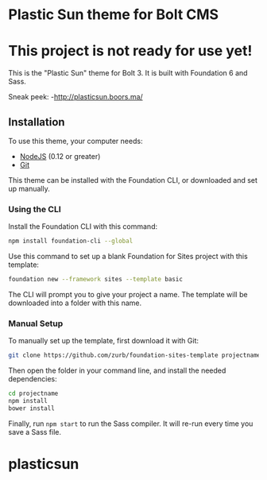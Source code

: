 Plastic Sun theme for Bolt CMS
=========

# This project is not ready for use yet!

This is the "Plastic Sun" theme for Bolt 3. It is built with Foundation 6 and Sass.

Sneak peek: -http://plasticsun.boors.ma/


## Installation



To use this theme, your computer needs:

- [NodeJS](https://nodejs.org/en/) (0.12 or greater)
- [Git](https://git-scm.com/)

This theme can be installed with the Foundation CLI, or downloaded and set up manually.

### Using the CLI

Install the Foundation CLI with this command:

```bash
npm install foundation-cli --global
```

Use this command to set up a blank Foundation for Sites project with this template:

```bash
foundation new --framework sites --template basic
```

The CLI will prompt you to give your project a name. The template will be downloaded into a folder with this name.

### Manual Setup

To manually set up the template, first download it with Git:

```bash
git clone https://github.com/zurb/foundation-sites-template projectname
```

Then open the folder in your command line, and install the needed dependencies:

```bash
cd projectname
npm install
bower install
```

Finally, run `npm start` to run the Sass compiler. It will re-run every time you save a Sass file.
# plasticsun
